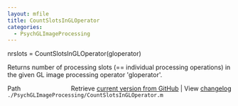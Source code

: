 ```yaml
---
layout: mfile
title: CountSlotsInGLOperator
categories:
  - PsychGLImageProcessing
---
```


nrslots = CountSlotsInGLOperator\(gloperator\)

Returns number of processing slots \(== individual processing operations\)
in the given GL image processing operator 'gloperator'.


<div class="code_header" style="text-align:right;">
  <span style="float:left;">Path&nbsp;&nbsp;</span> <span class="counter">Retrieve <a href=
  "https://raw.github.com/Psychtoolbox-3/Psychtoolbox-3/beta/./PsychGLImageProcessing/CountSlotsInGLOperator.m">current version from GitHub</a> | View <a href=
  "https://github.com/Psychtoolbox-3/Psychtoolbox-3/commits/beta/./PsychGLImageProcessing/CountSlotsInGLOperator.m">changelog</a></span>
</div>
<div class="code">
  <code>./PsychGLImageProcessing/CountSlotsInGLOperator.m</code>
</div>
